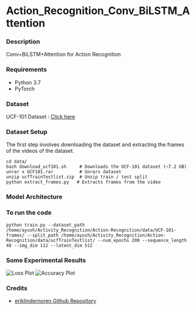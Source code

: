 # Action_Recognition_Conv_BiLSTM_Attention

### Description
Conv+BiLSTM+Attention for Action Recognition

### Requirements
* Python 3.7
* PyTorch


### Dataset
UCF-101 Dataset : [Click here](https://www.crcv.ucf.edu/data/UCF101.php)

### Dataset Setup
The first step involves downloading the dataset and extracting the frames of the videos of the dataset.
```
cd data/              
bash download_ucf101.sh     # Downloads the UCF-101 dataset (~7.2 GB)
unrar x UCF101.rar          # Unrars dataset
unzip ucfTrainTestlist.zip  # Unzip train / test split
python extract_frames.py   # Extracts frames from the video 
```

### Model Architecture

### To run the code
```
python train.py --dataset_path /home/ayush/Activity_Recognition/Action-Recognition/data/UCF-101-frames/ --split_path /home/ayush/Activity_Recognition/Action-Recognition/data/ucfTrainTestlist/ --num_epochs 200 --sequence_length 40 --img_dim 112 --latent_dim 512
```

### Some Experimental Results
![Loss Plot](https://github.com/rayush7/Action_Recognition_Conv_BiLSTM_Attention/blob/master/loss_plot.png)
![Accuracy Plot](https://github.com/rayush7/Action_Recognition_Conv_BiLSTM_Attention/blob/master/accuracy_plot.png)



### Credits
* [eriklindernoren Github Repository](https://github.com/eriklindernoren/Action-Recognition)
